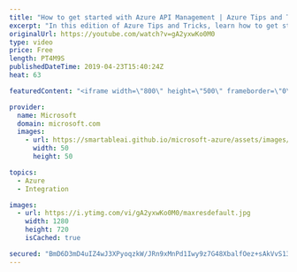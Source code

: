 ```yaml
---
title: "How to get started with Azure API Management | Azure Tips and Tricks"
excerpt: "In this edition of Azure Tips and Tricks, learn how to get started with Azure API Management, a service that helps protect and manage your APIs.   For more tips and tricks, visit: http://azuredev.tips     Get started with 12 months of free services and $200 USD in credit. Create your free account today"
originalUrl: https://youtube.com/watch?v=gA2yxwKo0M0
type: video
price: Free
length: PT4M9S
publishedDateTime: 2019-04-23T15:40:24Z
heat: 63

featuredContent: "<iframe width=\"800\" height=\"500\" frameborder=\"0\" src=\"https://www.youtube.com/embed/gA2yxwKo0M0\" allow=\"accelerometer; autoplay; encrypted-media; gyroscope; picture-in-picture\" allowfullscreen></iframe>"

provider:
  name: Microsoft
  domain: microsoft.com
  images:
    - url: https://smartableai.github.io/microsoft-azure/assets/images/organizations/microsoft.com-50x50.jpg
      width: 50
      height: 50

topics:
  - Azure
  - Integration

images:
  - url: https://i.ytimg.com/vi/gA2yxwKo0M0/maxresdefault.jpg
    width: 1280
    height: 720
    isCached: true

secured: "BmD6D3mD4uIZ4wJ3XPyoqzkW/JRn9xMnPd1Iwy9z7G48XbalfOez+sAkVvS13+888fwxhvDg2zaxGcNiHNDSSPK7xQZoUqeW1235T9PWJe3JrOZPIhxvjOEMKA+AOdgMa9lKFgQK8kt2mAgCzlCkT+F5wATbkjP9ZWuPpihs82hLL1VcHdxUVER4Psvl0A3+Cy3lvzevZAYpcKHu81gZNLgUDj1zcXA5Ug4LWeb/tt+ige4HEIkSb23XVl0tjKxbm2J0mgv8ButI00GHRj9rndMqYOEJuC/tk6xu5knqJqzrK4oZBzZ2KXt6TpSGY4P5oUfhb1Fzry+6ifFRO4sPwNUidw3z1cx4B3wnF9LOf52TMYDnRTRgptlRi+nUcDA81ufKX7gfOdf09lWvX/DBhpeebbLe7DbuqfUESf1bPQ4=;VXj0CNkfQh7MrI11yLymfA=="
---
```


